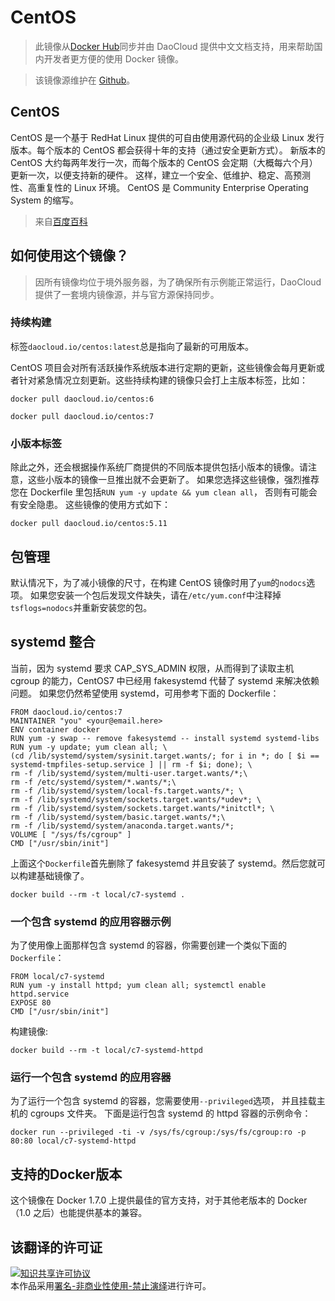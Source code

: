 # CentOS
> 此镜像从[Docker Hub](https://registry.hub.docker.com/_/centos/)同步并由 DaoCloud 提供中文文档支持，用来帮助国内开发者更方便的使用 Docker 镜像。

> 该镜像源维护在 [Github](https://github.com/docker-library/official-images/blob/master/library/centos)。

## CentOS

CentOS 是一个基于 RedHat Linux 提供的可自由使用源代码的企业级 Linux 发行版本。每个版本的 CentOS 都会获得十年的支持（通过安全更新方式）。 新版本的 CentOS 大约每两年发行一次，而每个版本的 CentOS 会定期（大概每六个月）更新一次，以便支持新的硬件。 这样，建立一个安全、低维护、稳定、高预测性、高重复性的 Linux 环境。 CentOS 是 Community Enterprise Operating System 的缩写。 

> 来自[百度百科](http://baike.baidu.com/view/26404.htm)

## 如何使用这个镜像？

> 因所有镜像均位于境外服务器，为了确保所有示例能正常运行，DaoCloud 提供了一套境内镜像源，并与官方源保持同步。

### 持续构建

标签`daocloud.io/centos:latest`总是指向了最新的可用版本。

CentOS 项目会对所有活跃操作系统版本进行定期的更新，这些镜像会每月更新或者针对紧急情况立刻更新。这些持续构建的镜像只会打上主版本标签，比如：

```
docker pull daocloud.io/centos:6

docker pull daocloud.io/centos:7
```

### 小版本标签

除此之外，还会根据操作系统厂商提供的不同版本提供包括小版本的镜像。请注意，这些小版本的镜像一旦推出就不会更新了。 如果您选择这些镜像，强烈推荐您在 Dockerfile 里包括`RUN yum -y update && yum clean all`， 否则有可能会有安全隐患。 这些镜像的使用方式如下：

```
docker pull daocloud.io/centos:5.11
```

## 包管理

默认情况下，为了减小镜像的尺寸，在构建 CentOS 镜像时用了`yum`的`nodocs`选项。 如果您安装一个包后发现文件缺失，请在`/etc/yum.conf`中注释掉`tsflogs=nodocs`并重新安装您的包。 

## systemd 整合

当前，因为 systemd 要求 CAP_SYS_ADMIN 权限，从而得到了读取主机 cgroup 的能力，CentOS7 中已经用 fakesystemd 代替了 systemd 来解决依赖问题。 如果您仍然希望使用 systemd，可用参考下面的 Dockerfile：

```
FROM daocloud.io/centos:7
MAINTAINER "you" <your@email.here>
ENV container docker
RUN yum -y swap -- remove fakesystemd -- install systemd systemd-libs
RUN yum -y update; yum clean all; \
(cd /lib/systemd/system/sysinit.target.wants/; for i in *; do [ $i ==
systemd-tmpfiles-setup.service ] || rm -f $i; done); \
rm -f /lib/systemd/system/multi-user.target.wants/*;\
rm -f /etc/systemd/system/*.wants/*;\
rm -f /lib/systemd/system/local-fs.target.wants/*; \
rm -f /lib/systemd/system/sockets.target.wants/*udev*; \
rm -f /lib/systemd/system/sockets.target.wants/*initctl*; \
rm -f /lib/systemd/system/basic.target.wants/*;\
rm -f /lib/systemd/system/anaconda.target.wants/*;
VOLUME [ "/sys/fs/cgroup" ]
CMD ["/usr/sbin/init"]
```

上面这个`Dockerfile`首先删除了 fakesystemd 并且安装了 systemd。然后您就可以构建基础镜像了。

```
docker build --rm -t local/c7-systemd .
```

### 一个包含 systemd 的应用容器示例

为了使用像上面那样包含 systemd 的容器，你需要创建一个类似下面的`Dockerfile`：

```
FROM local/c7-systemd
RUN yum -y install httpd; yum clean all; systemctl enable httpd.service
EXPOSE 80
CMD ["/usr/sbin/init"]
```

构建镜像:

```
docker build --rm -t local/c7-systemd-httpd
```

### 运行一个包含 systemd 的应用容器

为了运行一个包含 systemd 的容器，您需要使用`--privileged`选项， 并且挂载主机的 cgroups 文件夹。 下面是运行包含 systemd 的 httpd 容器的示例命令： 

```
docker run --privileged -ti -v /sys/fs/cgroup:/sys/fs/cgroup:ro -p 80:80 local/c7-systemd-httpd
```

## 支持的Docker版本

这个镜像在 Docker 1.7.0 上提供最佳的官方支持，对于其他老版本的 Docker（1.0 之后）也能提供基本的兼容。

## 该翻译的许可证

<a rel="license" href="http://creativecommons.org/licenses/by-nc-nd/4.0/"><img alt="知识共享许可协议" style="border-width:0" src="https://i.creativecommons.org/l/by-nc-nd/4.0/80x15.png" /></a><br />本作品采用<a rel="license" href="http://creativecommons.org/licenses/by-nc-nd/4.0/">署名-非商业性使用-禁止演绎</a>进行许可。
